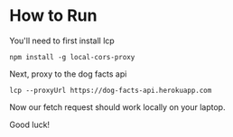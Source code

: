 # How to Run

You'll need to first install lcp

`npm install -g local-cors-proxy`

Next, proxy to the dog facts api

`lcp --proxyUrl https://dog-facts-api.herokuapp.com`

Now our fetch request should work locally on your laptop.

Good luck!
